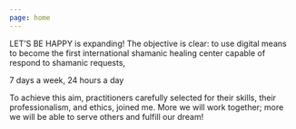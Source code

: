 ```yaml
---
page: home
---
```

<span class="fd1">LET’S BE HAPPY </span>
is expanding! The objective is clear: to use digital means to become the first international shamanic healing center capable of respond to shamanic requests,

<span class="fd1">7 days a week, 24 hours a day </span>

To achieve this aim, practitioners carefully selected for their skills, their professionalism, and ethics, joined me. More we will work together; more we will be able to serve others and fulfill our dream!
